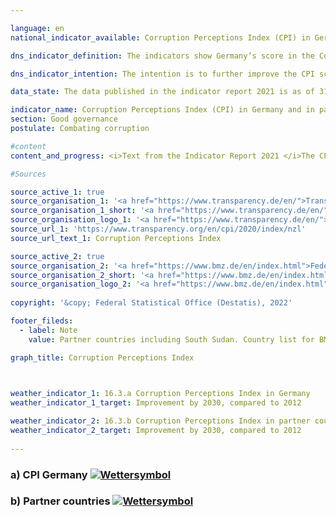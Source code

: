 ```yaml
---

language: en    
national_indicator_available: Corruption Perceptions Index (CPI) in Germany and in partner countries in the German development cooperation    

dns_indicator_definition: The indicators show Germany’s score in the Corruption Perceptions Index (CPI) maintained by Transparency International (16.3.a) as well as the number of partner countries involved in German development cooperation whose CPI scores have improved compared with 2012 (16.3.b). CPI scores reflect the extent to which a country’s public sector is perceived to be corrupt.    

dns_indicator_intention: The intention is to further improve the CPI score for Germany by 2030. In addition, the CPI scores of the majority of partner countries involved in German development cooperation are also to be improved. The base year in each case is 2012.    

data_state: The data published in the indicator report 2021 is as of 31.12.2020. The data shown on the DNS-Online-Platform is updated regularly, so that more current data may be available online than published in the indicator report 2021.    

indicator_name: Corruption Perceptions Index (CPI) in Germany and in partner countries in the German development cooperation    
section: Good governance    
postulate: Combating corruption    

#content     
content_and_progress: <i>Text from the Indicator Report 2021 </i>The CPI is a composite indicator that is based on various expert and corporate surveys regarding the perception of corruption in the public sector. Depending on the survey, underlying definitions of corruption may differ, and the sources used for calculations may change over time. The index includes all countries for which at least three selected surveys are available. As such, the CPI is the most comprehensive synoptic study on perceived public sector corruption.<br>In its analysis of the CPI, the Joint Research Centre of the European Commission points out that interpretation of the findings should take into account whether a change is statistically significant and that the outcomes in this indicator should be treated with caution even where this is the case.<br>Germany’s score improved from 79 in 2012 to 80 in 2019. That is one point down from its score in 2017, which leaves Germany ranked in tenth place on the index. In this case, the change compared with 2012 cannot be considered statistically significant (at a significance level of 5%).<br>The Federal Statistical Office also gathers information on corruption as part of its satisfaction survey on public services. According to that survey, 4.7% of the population formed the impression during their interaction with public institutions in 2019 that public-service employees were susceptible to corruption. In the corresponding survey of companies, 4.0% of businesses had the impression that public-service employees were open to corruption.<br>The Police Crime Statistics record all criminal matters that become known to the police. In 2019, these included 913 cases of corruptibility, bribery, or acceptance or granting of advantages in the public sector. The Police Crime Statistics also list cases of corruptibility and bribery in commercial practice as well as what are referred to as offences associated with corruption, such as fraud and breach of trust, falsification of documents, anti-competitive agreements during tendering procedures, obstruction of justice, false certification by officials and breach of official secrecy.<br>Turning to German development cooperation, a total of 43 of the 85 partner countries evaluated in the CPI improved in 2019 compared with 2012. The number of partner countries developing in a positive direction increased in each year of the reporting period until 2016. It declined slightly in 2017 and stagnated thereafter. However, 20 partner countries involved in German development cooperation showed a statistically significant improvement (at a significance level of 5%) in 2019 over 2012.<br>For comparison, six partner countries reported a significant improvement in 2014.    

#Sources    

source_active_1: true
source_organisation_1: '<a href="https://www.transparency.de/en/">Transparency International e.V.</a>'
source_organisation_1_short: '<a href="https://www.transparency.de/en/">Transparency International e.V.</a>'
source_organisation_logo_1: '<a href="https://www.transparency.de/en/"><img src="ttps://g205sdgs.github.io/sdg-indicators/public/logosEn/ta.png" alt="Transparency International e.V." title=" Click here to visit the homepage of the organizationTransparency International e.V." style="height:60px; width:148px; border: transparent"/></a>'
source_url_1: 'https://www.transparency.org/en/cpi/2020/index/nzl'
source_url_text_1: Corruption Perceptions Index

source_active_2: true
source_organisation_2: '<a href="https://www.bmz.de/en/index.html">Federal Ministry for Economic Cooperation and Development</a>'
source_organisation_2_short: '<a href="https://www.bmz.de/en/index.html">Federal Ministry for Economic Cooperation and Development</a>'
source_organisation_logo_2: '<a href="https://www.bmz.de/en/index.html"><img src="ttps://g205sdgs.github.io/sdg-indicators/public/logosEn/bmz.png" alt="Federal Ministry for Economic Cooperation and Development" title=" Click here to visit the homepage of the organizationFederal Ministry for Economic Cooperation and Development" style="height:60px; width:148px; border: transparent"/></a>'
    
copyright: '&copy; Federal Statistical Office (Destatis), 2022'    

footer_fileds:
  - label: Note
    value: Partner countries including South Sudan. Country list for BMZ bilateral official development cooperation updated in 2020. There are 10 more countries listed plus China and Sudan.    

graph_title: Corruption Perceptions Index    

    

weather_indicator_1: 16.3.a Corruption Perceptions Index in Germany
weather_indicator_1_target: Improvement by 2030, compared to 2012

weather_indicator_2: 16.3.b Corruption Perceptions Index in partner countries of German development cooperation
weather_indicator_2_target: Improvement by 2030, compared to 2012
    
---
```



<div>
  <div class="my-header">
    <h3>a) CPI Germany
      <a href="https://dnsTestEnvironment.github.io/dns-indicators/en/status"><img src="https://g205sdgs.github.io/sdg-indicators/public/Wettersymbole/Blitz.png" title="Text will follow soon" alt="Wettersymbol"/>
      </a>
    </h3>
  </div>
  <div class="my-header-note">
  </div>
</div>
<div>
  <div class="my-header">
    <h3>b) Partner countries
      <a href="https://dnsTestEnvironment.github.io/dns-indicators/en/status"><img src="https://g205sdgs.github.io/sdg-indicators/public/Wettersymbole/Sonne.png" title="Text will follow soon" alt="Wettersymbol"/>
      </a>
    </h3>
  </div>
  <div class="my-header-note">
  </div>
</div>